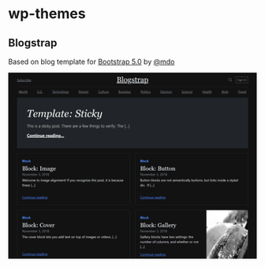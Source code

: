 # wp-themes

## Blogstrap

Based on blog template for [Bootstrap 5.0](https://getbootstrap.com/docs/5.0/examples/blog/) by [@mdo](https://twitter.com/mdo)

![/blogstrap](/blogstrap/screenshot.png)

